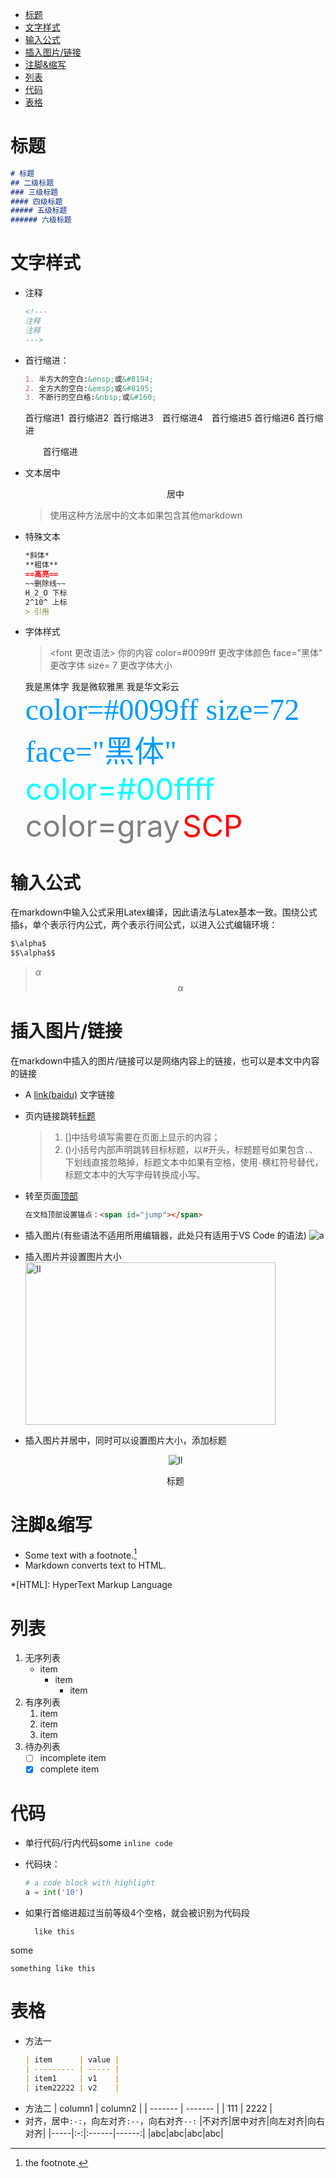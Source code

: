 <span id="top"></span>
<!-- TOC -->

- [标题](#标题)
- [文字样式](#文字样式)
- [输入公式](#输入公式)
- [插入图片/链接](#插入图片链接)
- [注脚&缩写](#注脚缩写)
- [列表](#列表)
- [代码](#代码)
- [表格](#表格)

<!-- /TOC -->

# 标题

```markdown
# 标题
## 二级标题
### 三级标题
#### 四级标题
##### 五级标题
###### 六级标题
```

# 文字样式

- 注释
    ```markdown
    <!---
    注释
    注释
    --->
    ```
- 首行缩进：
    ```markdown
    1. 半方大的空白:&ensp;或&#8194;
    2. 全方大的空白:&emsp;或&#8195;
    3. 不断行的空白格:&nbsp;或&#160;
    ```

    首行缩进1&ensp;首行缩进2&#8194;首行缩进3&emsp;首行缩进4&#8195;首行缩进5&#160;首行缩进6&nbsp;首行缩进

    &emsp;&emsp;首行缩进
- 文本居中
    <center>居中</center>

    >使用这种方法居中的文本如果包含其他markdown
- 特殊文本
    ```markdown
    *斜体*
    **粗体**
    ==高亮==
    ~~删除线~~
    H_2_O 下标
    2^10^ 上标
    > 引用
    ```
- 字体样式
    ><font 更改语法>   你的内容   </font>
    >color=#0099ff   更改字体颜色
    >face="黑体"   更改字体
    >size= 7     更改字体大小
    
    <font face="黑体">我是黑体字</font>
    <font face="微软雅黑">我是微软雅黑</font>
    <font face="STCAIYUN">我是华文彩云</font>
    <font color=#0099ff size=7 face="黑体">color=#0099ff size=72 face="黑体"</font>
    <font color=#00ffff size=72>color=#00ffff</font>
    <font color=gray size=72>color=gray</font>
    <font color=red size=9> SCP </font>

# 输入公式

在markdown中输入公式采用Latex编译，因此语法与Latex基本一致。围绕公式插`$`，单个表示行内公式，两个表示行间公式，以进入公式编辑环境：

```markdown
$\alpha$
$$\alpha$$
```

>$\alpha$
>$$\alpha$$

# 插入图片/链接

在markdown中插入的图片/链接可以是网络内容上的链接，也可以是本文中内容的链接

- A [link(baidu)](https://www.baidu.com) 文字链接
- 页内链接跳转[标题](#标题)
    >1. []中括号填写需要在页面上显示的内容； 
    >2. ()小括号内部声明跳转目标标题，以#开头，标题题号如果包含`.`、下划线直接忽略掉，标题文本中如果有空格，使用`-`横杠符号替代，标题文本中的大写字母转换成小写。
- 转至页面[顶部](#top)
    ```markdown
    在文档顶部设置锚点：<span id="jump"></span>
    ```
- 插入图片(有些语法不适用所用编辑器，此处只有适用于VS Code 的语法)
    ![a](../loss_increasing.png)
- 插入图片并设置图片大小
    <img src=../loss_increasing.png width = "400" height = "260" alt=ll>
- 插入图片并居中，同时可以设置图片大小，添加标题
    <div align="center">
    <img src=../loss_increasing.png alt=ll>

    标题
    </div>

# 注脚&缩写

- Some text with a footnote.[^1]
- Markdown converts text to HTML.

*[HTML]: HyperText Markup Language
[^1]:the footnote.

# 列表

1. 无序列表
    - item
        * item
            + item  
2. 有序列表
    1. item
    2. item
    3. item
3. 待办列表
    - [ ] incomplete item
    - [x] complete item

# 代码

- 单行代码/行内代码some `inline code`
- 代码块：
    ```python
    # a code block with highlight
    a = int('10')
    ```
- 如果行首缩进超过当前等级4个空格，就会被识别为代码段

        like this

some

    something like this

# 表格

- 方法一
    ```markdown
    | item      | value |
    | --------- | ----- |
    | item1     | v1    |
    | item22222 | v2    |
    ```
- 方法二
    | column1 | column2 |
    | ------- | ------- |
    | 111     | 2222    |
- 对齐，居中`:-:`，向左对齐`:--`，向右对齐`--:`
    |不对齐|居中对齐|向左对齐|向右对齐|
    |-----|:-:|:------|------:|
    |abc|abc|abc|abc|
